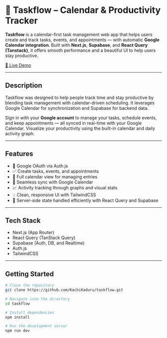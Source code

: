# 📆 Taskflow – Calendar & Productivity Tracker

**Taskflow** is a calendar-first task management web app that helps users create and track tasks, events, and appointments — with automatic **Google Calendar integration**. Built with **Next.js**, **Supabase**, and **React Query (Tanstack)**, it offers smooth performance and a beautiful UI to help users stay productive.

[🔗 Live Demo](https://taskflow-inc.vercel.app/)  

---

## Description
Taskflow was designed to help people track time and stay productive by blending task management with calendar-driven scheduling. It leverages Google Calendar for synchronization and Supabase for backend data.

Sign in with your **Google account** to manage your tasks, schedule events, and keep appointments — all synced in real-time with your Google Calendar. Visualize your productivity using the built-in calendar and daily activity graph.

---

## Features

- 🔐 Google OAuth via Auth.js
- ✅ Create tasks, events, and appointments
- 📅 Full calendar view for managing entries
- 🔄 Seamless sync with Google Calendar
- 📈 Activity tracking through graphs and visual stats
- 💡 Clean, responsive UI with TailwindCSS
- 🧠 Server-side state handled efficiently with React Query and Supabase

---

## Tech Stack

- Next.js (App Router)
- React Query (TanStack Query)
- Supabase (Auth, DB, and Realtime)
- Auth.js
- TailwindCSS

---

## Getting Started

```bash
# Clone the repository
git clone https://github.com/KachiKaduru/taskflow.git

# Navigate into the directory
cd taskflow

# Install dependencies
npm install

# Run the development server
npm run dev
